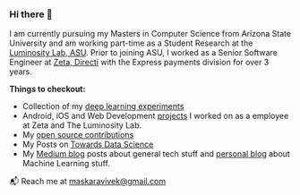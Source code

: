 ### Hi there 👋

I am currently pursuing my Masters in Computer Science from Arizona State University and am working part-time as a Student Research at the [Luminosity Lab, ASU](https://theluminositylab.com/). Prior to joining ASU, I worked as a Senior Software Engineer at [Zeta, Directi](https://zeta.tech/) with the Express payments division for over 3 years.

**Things to checkout:** 

- Collection of my [deep learning experiments](https://github.com/maskaravivek/deep-learning)
- Android, iOS and Web Development [projects](https://www.maskaravivek.com/#projects) I worked on as a employee at Zeta and The Luminosity Lab.
- My [open source contributions](https://meta.wikimedia.org/wiki/User:Maskaravivek)
- My Posts on [Towards Data Science](https://towardsdatascience.com/@maskaravivek)
- My [Medium blog](https://medium.com/@maskaravivek) posts about general tech stuff and [personal blog](https://www.maskaravivek.com/post/) about Machine Learning stuff.

📬  Reach me at [maskaravivek@gmail.com](mailto:maskaravivek@gmail.com)
